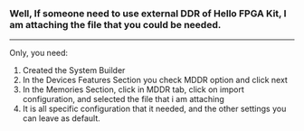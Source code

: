 ### Well, If someone need to use external DDR of Hello FPGA Kit, I am attaching the file that you could be needed. 
---
Only, you need:

1. Created the System Builder
2. In the Devices Features Section you check MDDR option and click next
3. In the Memories Section, click in MDDR tab, click on import configuration, and selected the file that i am attaching
4. It is all specific configuration that it needed, and the other settings you can leave as default.  
